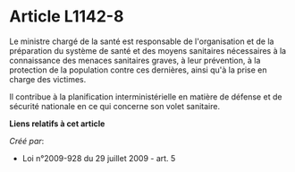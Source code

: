 # Article L1142-8

Le ministre chargé de la santé est responsable de l'organisation et de la préparation du système de santé et des moyens
sanitaires nécessaires à la connaissance des menaces sanitaires graves, à leur prévention, à la protection de la population
contre ces dernières, ainsi qu'à la prise en charge des victimes. 

Il contribue à la planification interministérielle en matière de défense et de sécurité nationale en ce qui concerne son
volet sanitaire.

**Liens relatifs à cet article**

_Créé par_:

  - Loi n°2009-928 du 29 juillet 2009 - art. 5
